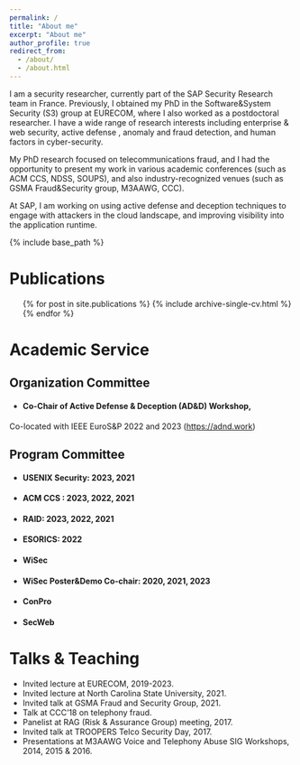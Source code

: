 ```yaml
---
permalink: /
title: "About me"
excerpt: "About me"
author_profile: true
redirect_from: 
  - /about/
  - /about.html
---
```



I am a security researcher, currently part of the SAP Security
Research team in France. Previously, I obtained my PhD in the Software&System
Security (S3) group at EURECOM, where I also worked as a postdoctoral researcher.
I have a wide
range of research interests including enterprise & web security, active defense , 
anomaly and fraud detection, and human factors in cyber-security. 

My PhD research focused on telecommunications fraud, and I had the opportunity
to present my work in various academic conferences (such as ACM CCS, NDSS, SOUPS), and also
industry-recognized venues (such as GSMA Fraud&Security group, M3AAWG, CCC).

At SAP, I am working on using active defense and deception techniques to engage with
attackers in the cloud landscape, and improving visibility into the application
runtime.  

{% include base_path %}




Publications
======
  <ul>{% for post in site.publications %}
    {% include archive-single-cv.html %}
  {% endfor %}</ul>

  

Academic Service
======
  <!-- <ul>{% for post in site.teaching %}
    {% include archive-single-cv.html %}
  {% endfor %}</ul> -->
  
 ## Organization Committee
  
  * #### Co-Chair of Active Defense & Deception (AD&D) Workshop,
  Co-located with IEEE EuroS&P 2022 and 2023 (https://adnd.work)


 ## Program Committee

  - #### USENIX Security: 2023, 2021
  - #### ACM CCS : 2023, 2022, 2021
  - #### RAID: 2023, 2022, 2021
  - #### ESORICS: 2022
  - #### WiSec
  - #### WiSec Poster&Demo Co-chair: 2020, 2021, 2023
  - #### ConPro
  - #### SecWeb
  




  
Talks & Teaching
======
  <!-- <ul>{% for post in site.talks %}
    {% include archive-single-talk-cv.html %}
  {% endfor %}</ul> -->
- Invited lecture at EURECOM, 2019-2023.
- Invited lecture at North Carolina State University, 2021.
- Invited talk at GSMA Fraud and Security Group, 2021.
- Talk at CCC’18 on telephony fraud.
- Panelist at RAG (Risk & Assurance Group) meeting, 2017.
- Invited talk at TROOPERS Telco Security Day, 2017.
- Presentations at M3AAWG Voice and Telephony Abuse SIG Workshops, 2014, 2015 & 2016.
  





